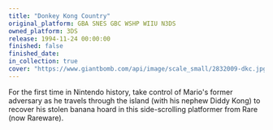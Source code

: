 ```yaml
---
title: "Donkey Kong Country"
original_platform: GBA SNES GBC WSHP WIIU N3DS
owned_platform: 3DS
release: 1994-11-24 00:00:00
finished: false
finished_date: 
in_collection: true
cover: "https://www.giantbomb.com/api/image/scale_small/2832009-dkc.jpg"
---
```


For the first time in Nintendo history, take control of Mario's former adversary as he travels through the island (with his nephew Diddy Kong) to recover his stolen banana hoard in this side-scrolling platformer from Rare (now Rareware).
